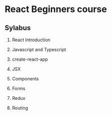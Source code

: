 # React Beginners course

## Sylabus

1. React Introduction

2. Javascript and Typescript

3. create-react-app

4. JSX

5. Components

6. Forms

7. Redux

8. Routing

